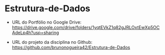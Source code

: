 # Estrutura-de-Dados

- URL do Portfólio no Google Drive: https://drive.google.com/drive/folders/1yqtEVkZ1q82gJRLOxtEwXp5OCAdeLp4h?usp=sharing

- URL do projeto da disciplina no Github: https://github.com/brunonogueira42/Estrutura-de-Dados

